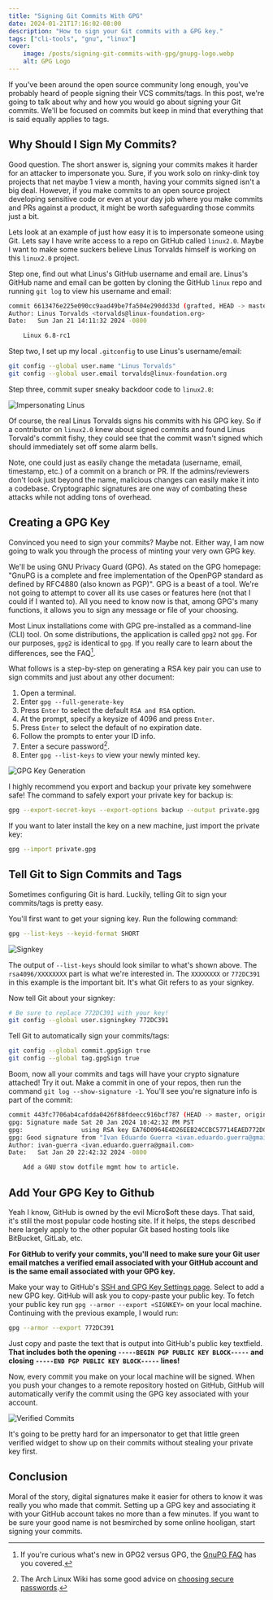 ```yaml
---
title: "Signing Git Commits With GPG"
date: 2024-01-21T17:16:02-08:00
description: "How to sign your Git commits with a GPG key."
tags: ["cli-tools", "gnu", "linux"]
cover:
    image: /posts/signing-git-commits-with-gpg/gnupg-logo.webp
    alt: GPG Logo
---
```


If you've been around the open source community long enough, you've probably
heard of people signing their VCS commits/tags. In this post, we're going to
talk about why and how you would go about signing your Git commits. We'll be
focused on commits but keep in mind that everything that is said equally applies
to tags.

## Why Should I Sign My Commits?

Good question. The short answer is, signing your commits makes it harder for an
attacker to impersonate you. Sure, if you work solo on rinky-dink toy projects
that net maybe 1 view a month, having your commits signed isn't a big deal.
However, if you make commits to an open source project developing sensitive code
or even at your day job where you make commits and PRs against a product, it
might be worth safeguarding those commits just a bit.

Lets look at an example of just how easy it is to impersonate someone using Git.
Lets say I have write access to a repo on GitHub called `linux2.0`. Maybe I want
to make some suckers believe Linus Torvalds himself is working on this
`linux2.0` project. 

Step one, find out what Linus's GitHub username and email are. Linus's GitHub
name and email can be gotten by cloning the GitHub `linux` repo and running `git
log` to view his username and email:

```bash
commit 6613476e225e090cc9aad49be7fa504e290dd33d (grafted, HEAD -> master, tag: v6.8-rc1, origin/master, origin/HEAD)
Author: Linus Torvalds <torvalds@linux-foundation.org>
Date:   Sun Jan 21 14:11:32 2024 -0800

    Linux 6.8-rc1
```

Step two, I set up my local `.gitconfig` to use Linus's username/email:

```bash
git config --global user.name "Linus Torvalds"
git config --global user.email torvalds@linux-foundation.org
```

Step three, commit super sneaky backdoor code to `linux2.0`:

![Impersonating Linus](/posts/signing-git-commits-with-gpg/impersonation.png)

Of course, the real Linus Torvalds signs his commits with his GPG key. So
if a contributor on `linux2.0` knew about signed commits and found Linus
Torvald's commit fishy, they could see that the commit wasn't signed which
should immediately set off some alarm bells.

Note, one could just as easily change the metadata (username, email, timestamp,
etc.) of a commit on a branch or PR. If the admins/reviewers don't look just
beyond the name, malicious changes can easily make it into a codebase.
Cryptographic signatures are one way of combating these attacks while not adding
tons of overhead.

## Creating a GPG Key

Convinced you need to sign your commits? Maybe not. Either way, I am now going to
walk you through the process of minting your very own GPG key.

We'll be using GNU Privacy Guard (GPG). As stated on the GPG homepage: "GnuPG is
a complete and free implementation of the OpenPGP standard as defined by RFC4880
(also known as PGP)". GPG is a beast of a tool. We're not going to attempt to
cover all its use cases or features here (not that I could if I wanted to). All
you need to know now is that, among GPG's many functions, it allows you to sign
any message or file of your choosing.

Most Linux installations come with GPG pre-installed as a command-line (CLI)
tool. On some distributions, the application is called `gpg2` not `gpg`. For our
purposes, `gpg2` is identical to `gpg`. If you really care to learn about the
differences, see the FAQ[^1].

What follows is a step-by-step on generating a RSA key pair you can use to sign
commits and just about any other document:

1. Open a terminal.
2. Enter `gpg --full-generate-key`
3. Press `Enter` to select the default `RSA and RSA` option.
4. At the prompt, specify a keysize of 4096 and press `Enter`.
5. Press `Enter` to select the default of no expiration date.
6. Follow the prompts to enter your ID info.
7. Enter a secure password[^2].
8. Enter `gpg --list-keys` to view your newly minted key.

![GPG Key Generation](/posts/signing-git-commits-with-gpg/keygen.png)

I highly recommend you export and backup your private key somehwere safe! The
command to safely export your private key for backup is:

```bash
gpg --export-secret-keys --export-options backup --output private.gpg
```

If you want to later install the key on a new machine, just import the private
key:

```bash
gpg --import private.gpg
```

## Tell Git to Sign Commits and Tags

Sometimes configuring Git is hard. Luckily, telling Git to sign your
commits/tags is pretty easy.

You'll first want to get your signing key. Run the following command:

```bash
gpg --list-keys --keyid-format SHORT
```

![Signkey](/posts/signing-git-commits-with-gpg/signkey.png)

The output of `--list-keys` should look similar to what's shown above. The
`rsa4096/XXXXXXXX` part is what we're interested in. The `XXXXXXXX` or
`772DC391` in this example is the important bit. It's what Git refers to as your
signkey.

Now tell Git about your signkey:

```bash
# Be sure to replace 772DC391 with your key!
git config --global user.signingkey 772DC391
```

Tell Git to automatically sign your commits/tags:

```bash
git config --global commit.gpgSign true
git config --global tag.gpgSign true
```

Boom, now all your commits and tags will have your crypto signature attached!
Try it out. Make a commit in one of your repos, then run the command `git log
--show-signature -1`. You'll see you're signature info is part of the commit:

```bash
commit 443fc7706ab4cafdda0426f88fdeecc916bcf787 (HEAD -> master, origin/master)
gpg: Signature made Sat 20 Jan 2024 10:42:32 PM PST
gpg:                using RSA key EA76D0964E4D26EEB24CCBC57714EAED772DC391
gpg: Good signature from "Ivan Eduardo Guerra <ivan.eduardo.guerra@gmail.com>" [ultimate]
Author: ivan-guerra <ivan.eduardo.guerra@gmail.com>
Date:   Sat Jan 20 22:42:32 2024 -0800

    Add a GNU stow dotfile mgmt how to article.
```

## Add Your GPG Key to Github

Yeah I know, GitHub is owned by the evil Micro$oft these days. That said, it's
still the most popular code hosting site. If it helps, the steps described here
largely apply to the other popular Git based hosting tools like BitBucket,
GitLab, etc.

**For GitHub to verify your commits, you'll need to make sure your Git user
email matches a verified email associated with your GitHub account and is the
same email associated with your GPG key.** 

Make your way to GitHub's [SSH and GPG Key Settings page][3]. Select to add a
new GPG key. GitHub will ask you to copy-paste your public key. To fetch your
public key run `gpg --armor --export <SIGNKEY>` on your local machine.
Continuing with the previous example, I would run:

```bash
gpg --armor --export 772DC391
```

Just copy and paste the text that is output into GitHub's public key textfield.
**That includes both the opening `-----BEGIN PGP PUBLIC KEY BLOCK-----` and
closing `-----END PGP PUBLIC KEY BLOCK-----` lines!**

Now, every commit you make on your local machine will be signed. When you push
your changes to a remote repository hosted on GitHub, GitHub will automatically
verify the commit using the GPG key associated with your account.

![Verified Commits](/posts/signing-git-commits-with-gpg/verified.png)

It's going to be pretty hard for an impersonator to get that little green
verified widget to show up on their commits without stealing your private key
first.

## Conclusion

Moral of the story, digital signatures make it easier for others to know it was
really you who made that commit. Setting up a GPG key and associating it with
your GitHub account takes no more than a few minutes. If you want to be sure
your good name is not besmirched by some online hooligan, start signing your
commits.

[1]: https://www.gnupg.org/faq/whats-new-in-2.1.html
[2]: https://wiki.archlinux.org/title/security#Choosing_secure_passwords
[3]: https://github.com/settings/keys

[^1]: If you're curious what's new in GPG2 versus GPG, the [GnuPG FAQ][1] has
    you covered.
[^2]: The Arch Linux Wiki has some good advice on [choosing secure
    passwords][2].
